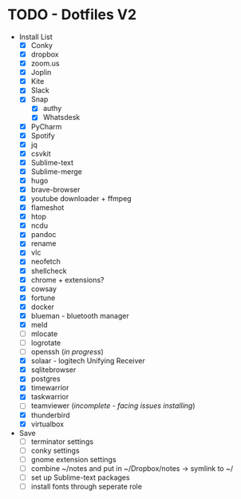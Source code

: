 # TODO - Dotfiles V2

- Install List
    - [x] Conky
    - [x] dropbox
    - [x] zoom.us
    - [x] Joplin
    - [x] Kite
    - [x] Slack
    - [x] Snap
        - [x] authy
        - [x] Whatsdesk
    - [x] PyCharm
    - [x] Spotify
    - [x] jq
    - [x] csvkit
    - [x] Sublime-text
    - [x] Sublime-merge
    - [x] hugo
    - [x] brave-browser
    - [x] youtube downloader + ffmpeg
    - [x] flameshot
    - [x] htop
    - [x] ncdu
    - [x] pandoc
    - [x] rename
    - [x] vlc
    - [x] neofetch
    - [x] shellcheck
    - [x] chrome + extensions?
    - [x] cowsay
    - [x] fortune
    - [x] docker
    - [x] blueman - bluetooth manager
    - [x] meld
    - [ ] mlocate
    - [ ] logrotate
    - [ ] openssh (_in progress_)
    - [x] solaar - logitech Unifying Receiver
    - [x] sqlitebrowser
    - [x] postgres
    - [x] timewarrior
    - [x] taskwarrior
    - [ ] teamviewer (_incomplete - facing issues installing_)
    - [x] thunderbird
    - [x] virtualbox
- Save
    - [ ] terminator settings
    - [ ] conky settings
    - [ ] gnome extension settings
    - [ ] combine ~/notes and put in ~/Dropbox/notes -> symlink to ~/
    - [ ] set up Sublime-text packages
    - [ ] install fonts through seperate role
